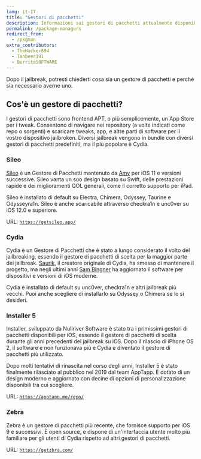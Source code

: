 ```yaml
---
lang: it-IT
title: "Gestori di pacchetti"
description: Informazioni sui gestori di pacchetti attualmente disponibili da utilizzare
permalink: /package-managers
redirect_from:
  - /pkgman
extra_contributors:
  - TheHacker894
  - Tanbeer191
  - BurritoSOFTWARE
---
```


Dopo il jailbreak, potresti chiederti cosa sia un gestore di pacchetti e perché sia necessario averne uno.

## Cos'è un gestore di pacchetti?

I gestori di pacchetti sono frontend APT, o più semplicemente, un App Store per i tweak. Consentono di navigare nei repository (a volte indicati come repo o sorgenti) e scaricare tweaks, app, e altre parti di software per il vostro dispositivo jailbroken. Diversi jailbreak vengono in bundle con diversi gestori di pacchetti predefiniti, ma il più popolare è Cydia.

### Sileo

[Sileo](https://getsileo.app/) è un Gestore di Pacchetti mantenuto da [Amy](https://twitter.com/elihwyma) per iOS 11 e versioni successive. Sileo vanta un suo design basato su Swift, delle prestazioni rapide e dei miglioramenti QOL generali, come il corretto supporto per iPad.

Sileo è installato di default su Electra, Chimera, Odyssey, Taurine e Odysseyra1n. Sileo è anche scaricabile attraverso checkra1n e unc0ver su iOS 12.0 e superiore.

URL: [`https://getsileo.app/`](https://getsileo.app/)

### Cydia

Cydia è un Gestore di Pacchetti che è stato a lungo considerato il volto del jailbreaking, essendo il gestore di pacchetti di scelta per la maggior parte dei jailbreak. [Saurik](https://twitter.com/saurik), il creatore originale di Cydia, ha smesso di mantenere il progetto, ma negli ultimi anni [Sam Bingner](https://twitter.com/sbingner) ha aggiornato il software per dispositivi e versioni di iOS moderne.

Cydia è installato di default su unc0ver, checkra1n e altri jailbreak più vecchi. Puoi anche scegliere di installarlo su Odyssey o Chimera se lo si desideri.

### Installer 5

Installer, sviluppato da Nullriver Software è stato tra i primissimi gestori di pacchetti disponibili per iOS, essendo il gestore di pacchetti di scelta durante gli anni precedenti del jailbreak su iOS. Dopo il rilascio di iPhone OS 2, il software è non funzionava più e Cydia è diventato il gestore di pacchetti più utilizzato.

Dopo molti tentativi di rinascita nel corso degli anni, Installer 5 è stato finalmente rilasciato al pubblico nel 2019 dal team AppTapp. È dotato di un design moderno e aggiornato con decine di opzioni di personalizzazione disponibili tra cui scegliere.

URL: [`https://apptapp.me/repo/`](https://apptapp.me/repo/)

### Zebra

Zebra è un gestore di pacchetti più recente, che fornisce supporto per iOS 9 e successivi. È open source, e dispone di un'interfaccia utente molto più familiare per gli utenti di Cydia rispetto ad altri gestori di pacchetti.

URL: [`https://getzbra.com/`](https://getzbra.com/)


<!--
### Saily

Saily is an extremely recent package manager released in September of 2021, which provides support for iOS 13 and above.

We don't recommend this package manager currently due to the following:
- It has violated licenses of other package managers (such as Sileo) and continues to do so.
- It can sometimes cause issues with dpkg, which can lead to you needing to restore rootfs, or, in the worst case scenario (if using unc0ver on iOS versions 14.6 to 14.8) being unable to rejailbreak or restore rootfs at all, and, therefore, putting you into a state where you will not be able to jailbreak at all.
-->
